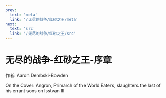 ```yaml
---
prev:
  text: 'meta'
  link: '/无尽的战争/红砂之王/meta'
next:
  text: 'src'
  link: '/无尽的战争/红砂之王/src'
---
```


# 无尽的战争-红砂之王-序章

作者: Aaron Dembski-Bowden

On the Cover: Angron, Primarch of the World Eaters, slaughters the last of his errant sons on Isstvan III
